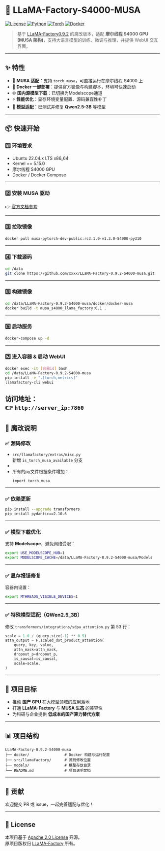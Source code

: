 # 🚀 LLaMA-Factory-S4000-MUSA

[![License](https://img.shields.io/github/license/xxxx/LLaMA-Factory-S4000-MUSA)](./LICENSE)
[![Python](https://img.shields.io/badge/python-3.10%2B-blue)]()
[![Torch](https://img.shields.io/badge/torch-musa-green)]()
[![Docker](https://img.shields.io/badge/docker-ready-blue)]()

> 基于 [LLaMA-Factory0.9.2](https://github.com/hiyouga/LLaMA-Factory) 的魔改版本，适配 **摩尔线程 S4000 GPU (MUSA 架构)**，支持大语言模型的训练、微调与推理，并提供 WebUI 交互界面。

---

## ✨ 特性

- 🔧 **MUSA 适配**：支持 `torch_musa`，可直接运行在摩尔线程 S4000 上  
- 🐳 **Docker 一键部署**：提供官方镜像与构建脚本，环境可快速启动  
- 🌐 **国内源模型下载**：已切换为Modelscope通道  
- ⚡ **性能优化**：显存环境变量配置、源码兼容性补丁  
- 🧩 **模型适配**：已测试并修复 **Qwen2.5-3B** 等模型  

---

## 📦 快速开始

### 1️⃣ 环境要求
- Ubuntu 22.04.x LTS x86_64  
- Kernel == 5.15.0  
- 摩尔线程 S4000 GPU  
- Docker / Docker Compose  

---

### 2️⃣ 安装 MUSA 驱动
👉 [官方文档参考](https://mcconline.mthreads.com/repo/musa-pytorch-release-public?repoName=musa-pytorch-release-public&repoNamespace=mcconline&displayName=Pytorch%20on%20MUSA%20Release)

---

### 3️⃣ 拉取镜像
```bash
docker pull musa-pytorch-dev-public:rc3.1.0-v1.3.0-S4000-py310
```

---

### 4️⃣ 下载源码
```bash
cd /data
git clone https://github.com/xxxx/LLaMA-Factory-0.9.2-S4000-musa.git
```

---

### 5️⃣ 构建镜像
```bash
cd /data/LLaMA-Factory-0.9.2-S4000-musa/docker/docker-musa
docker build -t musa_s4000_llama_factory:0.1 .
```

---

### 6️⃣ 启动服务
```bash
docker-compose up -d
```

---

### 7️⃣ 进入容器 & 启动 WebUI
```bash
docker exec -it [容器id] bash
cd /data/LLaMA-Factory-0.9.2-S4000-musa
pip install -e ".[torch,metrics]"
llamafactory-cli webui
```

访问地址：  
👉 `http://server_ip:7860`
---

## 🔧 魔改说明

### ✅ 源码修改
- `src/llamafactory/extras/misc.py`  
  新增 `is_torch_musa_available` 分支
- 
- 所有的py文件根据条件增加：
  ```如果存在 import torch, 则在其后增加：
  import torch_musa
  ```

---

### ✅ 依赖更新
```bash
pip install --upgrade transformers
pip install pydantic==2.10.6
```

---

### ✅ 模型下载优化
支持 **Modelscope**，避免网络受限：
```bash
export USE_MODELSCOPE_HUB=1
export MODELSCOPE_CACHE=/data/LLaMA-Factory-0.9.2-S4000-musa/Models
```

---

### ✅ 显存报错修复
容器内设置：
```bash
export MTHREADS_VISIBLE_DEVICES=1
```

---

### ✅ 特殊模型适配（QWen2.5_3B）
修改 `transformers/integrations/sdpa_attention.py` 第 53 行：  
```python
scale = 1.0 / (query.size(-1) ** 0.5)
attn_output = F.scaled_dot_product_attention(
    query, key, value,
    attn_mask=attn_mask,
    dropout_p=dropout_p,
    is_causal=is_causal,
    scale=scale,
)
```

---

## 📌 项目目标
- 推动 **国产 GPU** 在大模型领域的应用落地  
- 打通 **LLaMA-Factory** 与 **MUSA 生态** 的兼容性  
- 为科研与企业提供 **低成本的国产算力替代方案**  

---

## 📊 项目结构
```
LLaMA-Factory-0.9.2-S4000-musa
├── docker/                # Docker 构建与运行配置
├── src/llamafactory/      # 源码修改位置
├── models/                # 模型存放目录
└── README.md              # 项目说明文档
```

---

## 🤝 贡献
欢迎提交 PR 或 issue，一起完善适配与优化！  

---

## 📜 License
本项目基于 [Apache 2.0 License](./LICENSE) 开源。  
原项目版权归 [LLaMA-Factory](https://github.com/hiyouga/LLaMA-Factory) 所有。  
